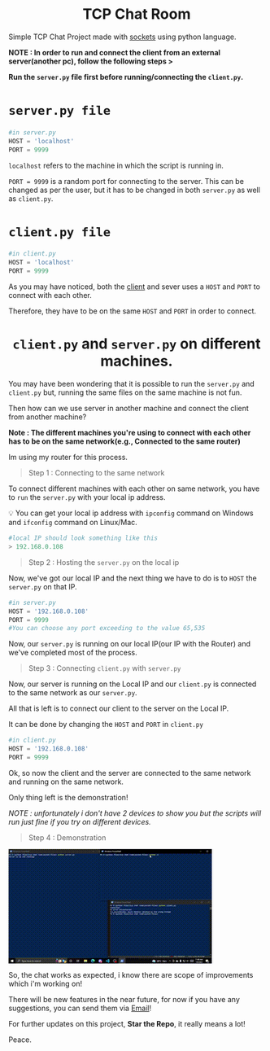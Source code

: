 <h1 align=center>TCP Chat Room</h1>

<p>Simple TCP Chat Project made with <a href='https://docs.python.org/3/library/socket.html'>sockets</a> using python language.</p>

**NOTE : In order to run and connect the client from an external server(another pc), follow the following steps >**

**Run the `server.py` file first before running/connecting the `client.py`.**


<h1><code>server.py file</code></h1>

```python
#in server.py
HOST = 'localhost'
PORT = 9999
```

`localhost` refers to the machine in which the script is running in.
<p></p>

`PORT = 9999` is a random port for connecting to the server. This can be changed as per the user, but it has to be changed in both `server.py` as well as `client.py`. 

<h1><code>client.py file</code></h1>

```python
#in client.py
HOST = 'localhost'
PORT = 9999
```

As you may have noticed, both the <a href = 'Socket-Files/client.py'>client</a> and sever uses a `HOST` and `PORT` to connect with each other.

 Therefore, they have to be on the same `HOST` and `PORT` in order to connect.

<h1 align=center><code>client.py</code> and <code>server.py</code> on different machines.</h1>

You may have been wondering that it is possible to run the `server.py` and `client.py` but, running the same files on the same machine is not fun. 

Then how can we use server in another machine and connect the client from another machine?


**Note : The different machines you're using to connect with each other has to be on the same network(e.g., Connected to the same router)**

Im using my router for this process.


> Step 1 : Connecting to the same network

To connect different machines with each other on same network, you have to `run` the `server.py` with your local ip address.

:bulb: You can get your local ip address with `ipconfig` command on Windows and `ifconfig` command on Linux/Mac.




```python
#local IP should look something like this
> 192.168.0.108
```

> Step 2 : Hosting the `server.py` on the local ip

Now, we've got our local IP and the next thing we have to do is to `HOST` the `server.py` on that IP.

```python
#in server.py
HOST = '192.168.0.108'
PORT = 9999
#You can choose any port exceeding to the value 65,535
```

Now, our `server.py` is running on our local IP(our IP with the Router) and we've completed most of the process.

> Step 3 : Connecting `client.py` with `server.py`

Now, our server is running on the Local IP and our `client.py` is connected to the same network as our `server.py`.

All that is left is to connect our client to the server on the Local IP.

It can be done by changing the `HOST` and `PORT` in `client.py`

```python
#in client.py
HOST = '192.168.0.108'
PORT = 9999
```

Ok, so now the client and the server are connected to the same network and running on the same network.

Only thing left is the demonstration!

*NOTE : unfortunately i don't have 2 devices to show you but the scripts will run just fine if you try on different devices.*

> Step 4 : Demonstration


<img src='readme-media\Tcp-chat-test.gif' align=center></img>



So, the chat works as expected, i know there are scope of improvements which i'm working on!

There will be new features in the near future, for now if you have any suggestions, you can send them via <a href='mailto:fallencat.user@gmail.com'>Email</a>!

For further updates on this project, **Star the Repo**, it really means a lot!

Peace.
